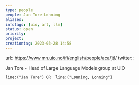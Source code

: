 ```yaml
---
type: people
people: Jan Tore Lønning
aliases:
infotags: [uio, art, llm]
status: open
priority: 
project: 
creationtag: 2023-03-28 14:58
---
```


url:: https://www.mn.uio.no/ifi/english/people/aca/jtl/
twitter::

Jan Tore - Head of Large Language Models group at UiO

```query 
line:("Jan Tore") OR  line:("Lønning, Lonning") 
```